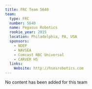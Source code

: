 ```yaml
---
title: FRC Team 5640
team:
  type: FRC
  number: 5640
  name: Pegasus Robotics
  rookie_year: 2015
  location: Philadelphia, PA, USA
  sponsors:
    - NDEP
    - NAVSEA
    - Comcast NBC Universal
    - CARVER HS
  links:
    Website: http://hsesrobotics.com
---
```

No content has been added for this team